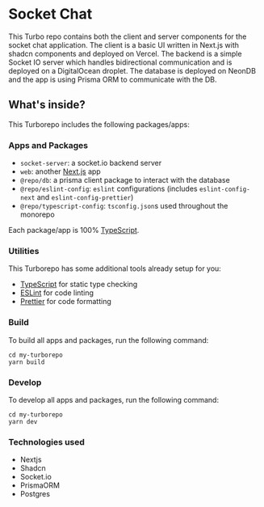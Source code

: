 # Socket Chat

This Turbo repo contains both the client and server components for the socket chat application. The client is a basic UI written in Next.js with shadcn components and deployed on Vercel. The backend is a simple Socket IO server which handles bidirectional communication and is deployed on a DigitalOcean droplet. The database is deployed on NeonDB and the app is using Prisma ORM to communicate with the DB.

## What's inside?

This Turborepo includes the following packages/apps:

### Apps and Packages

- `socket-server`: a socket.io backend server
- `web`: another [Next.js](https://nextjs.org/) app
- `@repo/db`: a prisma client package to interact with the database
- `@repo/eslint-config`: `eslint` configurations (includes `eslint-config-next` and `eslint-config-prettier`)
- `@repo/typescript-config`: `tsconfig.json`s used throughout the monorepo

Each package/app is 100% [TypeScript](https://www.typescriptlang.org/).

### Utilities

This Turborepo has some additional tools already setup for you:

- [TypeScript](https://www.typescriptlang.org/) for static type checking
- [ESLint](https://eslint.org/) for code linting
- [Prettier](https://prettier.io) for code formatting

### Build

To build all apps and packages, run the following command:

```
cd my-turborepo
yarn build
```

### Develop

To develop all apps and packages, run the following command:

```
cd my-turborepo
yarn dev
```

### Technologies used

- Nextjs
- Shadcn
- Socket.io
- PrismaORM
- Postgres
